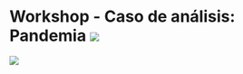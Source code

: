 # Workshop - Caso de análisis: Pandemia   <img src="https://img.icons8.com/dusk/48/000000/coronavirus.png"/>


<img src="https://img.icons8.com/plumpy/15/000000/sphere.png"/>

